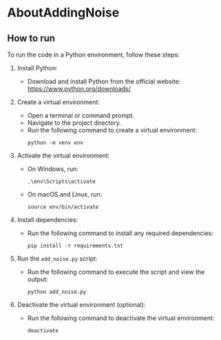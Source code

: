 ﻿# AboutAddingNoise

## How to run

To run the code in a Python environment, follow these steps:

1. Install Python:
   - Download and install Python from the official website: https://www.python.org/downloads/

2. Create a virtual environment:
   - Open a terminal or command prompt.
   - Navigate to the project directory.
   - Run the following command to create a virtual environment:
     ```
     python -m venv env
     ```

3. Activate the virtual environment:
   - On Windows, run:
     ```
     .\env\Scripts\activate
     ```
   - On macOS and Linux, run:
     ```
     source env/bin/activate
     ```

4. Install dependencies:
   - Run the following command to install any required dependencies:
     ```
     pip install -r requirements.txt
     ```

5. Run the `add_noise.py` script:
   - Run the following command to execute the script and view the output:
     ```
     python add_noise.py
     ```

6. Deactivate the virtual environment (optional):
   - Run the following command to deactivate the virtual environment:
     ```
     deactivate
     ```
